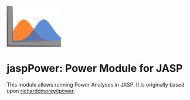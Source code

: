 ![Two slightly overlapping normal distributions](inst/icons/power.svg)

# jaspPower: Power Module for JASP

This module allows running Power Analyses in JASP. It is originally based upon [richarddmorey/jpower](https://github.com/richarddmorey/jpower).
